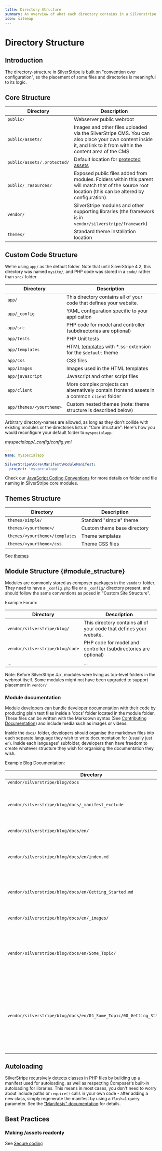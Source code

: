 ```yaml
---
title: Directory Structure
summary: An overview of what each directory contains in a Silverstripe CMS installation
icon: sitemap
---
```


# Directory Structure

## Introduction

The directory-structure in SilverStripe is built on "convention over configuration", so the placement of some files and
directories is meaningful to its logic.

## Core Structure

Directory            | Description
---------            | -----------
`public/`            | Webserver public webroot
`public/assets/`     | Images and other files uploaded via the SilverStripe CMS. You can also place your own content inside it, and link to it from within the content area of the CMS.
`public/assets/.protected/` | Default location for [protected assets](/developer_guides/files/file_security)
`public/_resources/` | Exposed public files added from modules. Folders within this parent will match that of the source root location (this can be altered by configuration). 
`vendor/`            | SilverStripe modules and other supporting libraries (the framework is in `vendor/silverstripe/framework`)
`themes/`            | Standard theme installation location

## Custom Code Structure

We're using `app/` as the default folder.
Note that until SilverStripe 4.2, this directory was named `mysite/`,
and PHP code was stored in a `code/` rather than `src/` folder.

 | Directory             | Description                                                         |
 | ---------             | -----------                                                         |
 | `app/`           | This directory contains all of your code that defines your website. |
 | `app/_config`    | YAML configuration specific to  your application                    |
 | `app/src`        | PHP code for model and controller (subdirectories are optional)     |
 | `app/tests`      | PHP Unit tests                                                      |
 | `app/templates`  | HTML [templates](/developer_guides/templates) with *.ss-extension for the `$default` theme   |
 | `app/css `       | CSS files                                                           |
 | `app/images `    | Images used in the HTML templates                                   |
 | `app/javascript` | Javascript and other script files                                   |
 | `app/client`     | More complex projects can alternatively contain frontend assets in a common `client` folder |
 | `app/themes/<yourtheme>` | Custom nested themes (note: theme structure is described below)     |


Arbitrary directory-names are allowed, as long as they don't collide with
existing modules or the directories lists in "Core Structure".
Here's how you would reconfigure your default folder to `myspecialapp`.

*myspecialapp/_config/config.yml*

```yml
---
Name: myspecialapp
---
SilverStripe\Core\Manifest\ModuleManifest:
  project: 'myspecialapp'
```

Check our [JavaScript Coding Conventions](javascript_coding_conventions) for more details
on folder and file naming in SilverStripe core modules.

## Themes Structure

 | Directory                       | Description                                                     |
 | ------------------              | ---------------------------                                     |
 | `themes/simple/`                | Standard "simple" theme                                         |
 | `themes/<yourtheme>/`           | Custom theme base directory                                     |
 | `themes/<yourtheme>/templates`  | Theme templates                                                 |
 | `themes/<yourtheme>/css`        | Theme CSS files                                                 |


See [themes](/developer_guides/templates/themes)

## Module Structure {#module_structure}

Modules are commonly stored as composer packages in the `vendor/` folder.
They need to have a `_config.php` file or a `_config/` directory present,
and should follow the same conventions as posed in "Custom Site Structure".

Example Forum:

 | Directory  | Description                                                         |
 | ---------  | -----------                                                         |
 | `vendor/silverstripe/blog/`| This directory contains all of your code that defines your website. |
 | `vendor/silverstripe/blog/code` | PHP code for model and controller (subdirectories are optional)     |
 | ...        | ...                                                                 |

Note: Before SilverStripe 4.x, modules were living as top-level folders in the webroot itself.
Some modules might not have been upgraded to support placement in `vendor/`

### Module documentation

Module developers can bundle developer documentation with their code by producing
plain text files inside a 'docs' folder located in the module folder. These files
can be written with the Markdown syntax (See [Contributing Documentation](/contributing/documentation))
and include media such as images or videos.

Inside the `docs/` folder, developers should organise the markdown files into each
separate language they wish to write documentation for (usually just `en`). Inside
each languages' subfolder, developers then have freedom to create whatever structure
they wish for organising the documentation they wish.

Example Blog Documentation:

 | Directory  | Description                                                         |
 | ---------  | -----------                                                         |
 | `vendor/silverstripe/blog/docs` | |
 | `vendor/silverstripe/blog/docs/_manifest_exclude` | Empty file to signify that SilverStripe does not need to load classes from this folder |
 | `vendor/silverstripe/blog/docs/en/`       | English documentation  |
 | `vendor/silverstripe/blog/docs/en/index.md`	| Documentation homepage. Should provide an introduction and links to remaining docs |
 | `vendor/silverstripe/blog/docs/en/Getting_Started.md` | Documentation page. Naming convention is Uppercase and underscores. |
 | `vendor/silverstripe/blog/docs/en/_images/` | Folder to store any images or media |
 | `vendor/silverstripe/blog/docs/en/Some_Topic/` | You can organise documentation into nested folders. Naming convention is Uppercase and underscores. |
 | `vendor/silverstripe/blog/docs/en/04_Some_Topic/00_Getting_Started.md`|Structure is created by use of numbered prefixes. This applies to nested folders and documentations pages, index.md should not have a prefix.|


## Autoloading

SilverStripe recursively detects classes in PHP files by building up a manifest used for autoloading,
as well as respecting Composer's built-in autoloading for libraries. This means
in most cases, you don't need to worry about include paths or `require()` calls
in your own code - after adding a new class, simply regenerate the manifest
by using a `flush=1` query parameter. See the ["Manifests" documentation](/developer_guides/execution_pipeline/manifests) for details.

## Best Practices

### Making /assets readonly
See [Secure coding](/developer_guides/security/secure_coding#filesystem)
